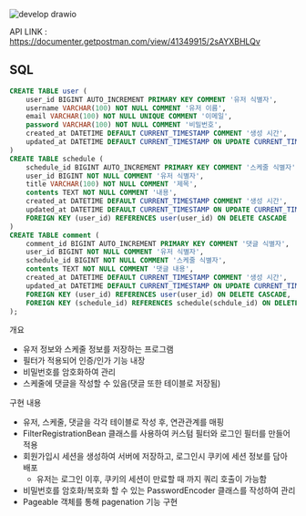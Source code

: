 ![develop drawio](https://github.com/user-attachments/assets/0cf11440-0ac2-48e6-a449-f7a2123364a0)

API LINK : https://documenter.getpostman.com/view/41349915/2sAYXBHLQv

## SQL
```sql
CREATE TABLE user (
    user_id BIGINT AUTO_INCREMENT PRIMARY KEY COMMENT '유저 식별자',
    username VARCHAR(100) NOT NULL COMMENT '유저 이름',
    email VARCHAR(100) NOT NULL UNIQUE COMMENT '이메일',
    password VARCHAR(100) NOT NULL COMMENT '비밀번호',
    created_at DATETIME DEFAULT CURRENT_TIMESTAMP COMMENT '생성 시간',
    updated_at DATETIME DEFAULT CURRENT_TIMESTAMP ON UPDATE CURRENT_TIMESTAMP COMMENT '수정 시간'
)
CREATE TABLE schedule (
    schedule_id BIGINT AUTO_INCREMENT PRIMARY KEY COMMENT '스케줄 식별자',
    user_id BIGINT NOT NULL COMMENT '유저 식별자',
    title VARCHAR(100) NOT NULL COMMENT '제목',
    contents TEXT NOT NULL COMMENT '내용',
    created_at DATETIME DEFAULT CURRENT_TIMESTAMP COMMENT '생성 시간',
    updated_at DATETIME DEFAULT CURRENT_TIMESTAMP ON UPDATE CURRENT_TIMESTAMP COMMENT '수정 시간',
    FOREIGN KEY (user_id) REFERENCES user(user_id) ON DELETE CASCADE
)
CREATE TABLE comment (
    comment_id BIGINT AUTO_INCREMENT PRIMARY KEY COMMENT '댓글 식별자',
    user_id BIGINT NOT NULL COMMENT '유저 식별자',
    schedule_id BIGINT NOT NULL COMMENT '스케줄 식별자',
    contents TEXT NOT NULL COMMENT '댓글 내용',
    created_at DATETIME DEFAULT CURRENT_TIMESTAMP COMMENT '생성 시간',
    updated_at DATETIME DEFAULT CURRENT_TIMESTAMP ON UPDATE CURRENT_TIMESTAMP COMMENT '수정 시간'
    FOREIGN KEY (user_id) REFERENCES user(user_id) ON DELETE CASCADE,
    FOREIGN KEY (schedule_id) REFERENCES schedule(schdule_id) ON DELETE CASCADE
);
```

개요
- 유저 정보와 스케줄 정보를 저장하는 프로그램
- 필터가 적용되어 인증/인가 기능 내장
- 비밀번호를 암호화하여 관리
- 스케줄에 댓글을 작성할 수 있음(댓글 또한 테이블로 저장됨)
  
구현 내용
- 유저, 스케줄, 댓글을 각각 테이블로 작성 후, 연관관계를 매핑
- FilterRegistrationBean 클래스를 사용하여 커스텀 필터와 로그인 필터를 만들어 적용
- 회원가입시 세션을 생성하여 서버에 저장하고, 로그인시 쿠키에 세션 정보를 담아 배포
  - 유저는 로그인 이후, 쿠키의 세션이 만료할 때 까지 쿼리 호출이 가능함
- 비밀번호를 암호화/복호화 할 수 있는 PasswordEncoder 클래스를 작성하여 관리
- Pageable 객체를 통해 pagenation 기능 구현
